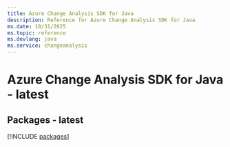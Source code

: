 ```yaml
---
title: Azure Change Analysis SDK for Java
description: Reference for Azure Change Analysis SDK for Java
ms.date: 10/31/2025
ms.topic: reference
ms.devlang: java
ms.service: changeanalysis
---
```

# Azure Change Analysis SDK for Java - latest
## Packages - latest
[!INCLUDE [packages](change-analysis-index.md)]